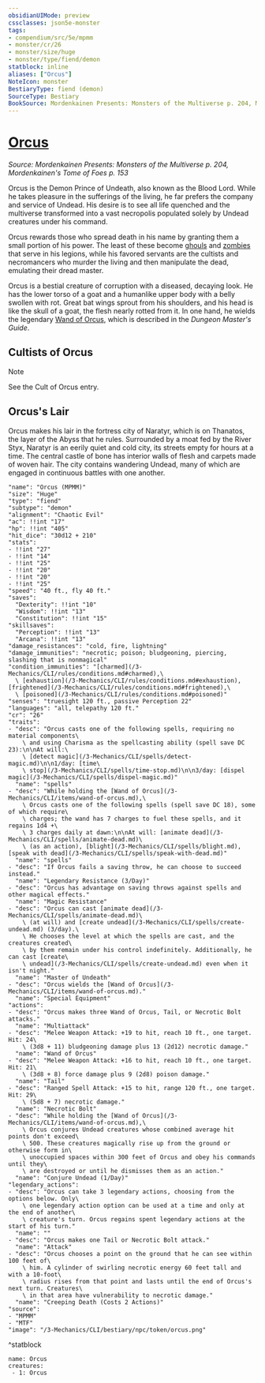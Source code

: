```yaml
---
obsidianUIMode: preview
cssclasses: json5e-monster
tags:
- compendium/src/5e/mpmm
- monster/cr/26
- monster/size/huge
- monster/type/fiend/demon
statblock: inline
aliases: ["Orcus"]
NoteIcon: monster
BestiaryType: fiend (demon)
SourceType: Bestiary
BookSource: Mordenkainen Presents: Monsters of the Multiverse p. 204, Mordenkainen's Tome of Foes p. 153
---
```

# [Orcus](3-Mechanics\CLI\bestiary\npc/orcus-mpmm.md)
*Source: Mordenkainen Presents: Monsters of the Multiverse p. 204, Mordenkainen's Tome of Foes p. 153*  

Orcus is the Demon Prince of Undeath, also known as the Blood Lord. While he takes pleasure in the sufferings of the living, he far prefers the company and service of Undead. His desire is to see all life quenched and the multiverse transformed into a vast necropolis populated solely by Undead creatures under his command.

Orcus rewards those who spread death in his name by granting them a small portion of his power. The least of these become [ghouls](/3-Mechanics/CLI/bestiary/undead/ghoul.md) and [zombies](/3-Mechanics/CLI/bestiary/undead/zombie.md) that serve in his legions, while his favored servants are the cultists and necromancers who murder the living and then manipulate the dead, emulating their dread master.

Orcus is a bestial creature of corruption with a diseased, decaying look. He has the lower torso of a goat and a humanlike upper body with a belly swollen with rot. Great bat wings sprout from his shoulders, and his head is like the skull of a goat, the flesh nearly rotted from it. In one hand, he wields the legendary [Wand of Orcus](/3-Mechanics/CLI/items/wand-of-orcus.md), which is described in the *Dungeon Master's Guide*.

## Cultists of Orcus

> [!note]
> See the Cult of Orcus entry.

## Orcus's Lair

Orcus makes his lair in the fortress city of Naratyr, which is on Thanatos, the layer of the Abyss that he rules. Surrounded by a moat fed by the River Styx, Naratyr is an eerily quiet and cold city, its streets empty for hours at a time. The central castle of bone has interior walls of flesh and carpets made of woven hair. The city contains wandering Undead, many of which are engaged in continuous battles with one another.

```statblock
"name": "Orcus (MPMM)"
"size": "Huge"
"type": "fiend"
"subtype": "demon"
"alignment": "Chaotic Evil"
"ac": !!int "17"
"hp": !!int "405"
"hit_dice": "30d12 + 210"
"stats":
- !!int "27"
- !!int "14"
- !!int "25"
- !!int "20"
- !!int "20"
- !!int "25"
"speed": "40 ft., fly 40 ft."
"saves":
  "Dexterity": !!int "10"
  "Wisdom": !!int "13"
  "Constitution": !!int "15"
"skillsaves":
  "Perception": !!int "13"
  "Arcana": !!int "13"
"damage_resistances": "cold, fire, lightning"
"damage_immunities": "necrotic; poison; bludgeoning, piercing, slashing that is nonmagical"
"condition_immunities": "[charmed](/3-Mechanics/CLI/rules/conditions.md#charmed),\
  \ [exhaustion](/3-Mechanics/CLI/rules/conditions.md#exhaustion), [frightened](/3-Mechanics/CLI/rules/conditions.md#frightened),\
  \ [poisoned](/3-Mechanics/CLI/rules/conditions.md#poisoned)"
"senses": "truesight 120 ft., passive Perception 22"
"languages": "all, telepathy 120 ft."
"cr": "26"
"traits":
- "desc": "Orcus casts one of the following spells, requiring no material components\
    \ and using Charisma as the spellcasting ability (spell save DC 23):\n\nAt will:\
    \ [detect magic](/3-Mechanics/CLI/spells/detect-magic.md)\n\n1/day: [time\
    \ stop](/3-Mechanics/CLI/spells/time-stop.md)\n\n3/day: [dispel magic](/3-Mechanics/CLI/spells/dispel-magic.md)"
  "name": "spells"
- "desc": "While holding the [Wand of Orcus](/3-Mechanics/CLI/items/wand-of-orcus.md),\
    \ Orcus casts one of the following spells (spell save DC 18), some of which require\
    \ charges; the wand has 7 charges to fuel these spells, and it regains 1d4 +\
    \ 3 charges daily at dawn:\n\nAt will: [animate dead](/3-Mechanics/CLI/spells/animate-dead.md)\
    \ (as an action), [blight](/3-Mechanics/CLI/spells/blight.md), [speak with dead](/3-Mechanics/CLI/spells/speak-with-dead.md)"
  "name": "spells"
- "desc": "If Orcus fails a saving throw, he can choose to succeed instead."
  "name": "Legendary Resistance (3/Day)"
- "desc": "Orcus has advantage on saving throws against spells and other magical effects."
  "name": "Magic Resistance"
- "desc": "Orcus can cast [animate dead](/3-Mechanics/CLI/spells/animate-dead.md)\
    \ (at will) and [create undead](/3-Mechanics/CLI/spells/create-undead.md) (3/day).\
    \ He chooses the level at which the spells are cast, and the creatures created\
    \ by them remain under his control indefinitely. Additionally, he can cast [create\
    \ undead](/3-Mechanics/CLI/spells/create-undead.md) even when it isn't night."
  "name": "Master of Undeath"
- "desc": "Orcus wields the [Wand of Orcus](/3-Mechanics/CLI/items/wand-of-orcus.md)."
  "name": "Special Equipment"
"actions":
- "desc": "Orcus makes three Wand of Orcus, Tail, or Necrotic Bolt attacks."
  "name": "Multiattack"
- "desc": "Melee Weapon Attack: +19 to hit, reach 10 ft., one target. Hit: 24\
    \ (3d8 + 11) bludgeoning damage plus 13 (2d12) necrotic damage."
  "name": "Wand of Orcus"
- "desc": "Melee Weapon Attack: +16 to hit, reach 10 ft., one target. Hit: 21\
    \ (3d8 + 8) force damage plus 9 (2d8) poison damage."
  "name": "Tail"
- "desc": "Ranged Spell Attack: +15 to hit, range 120 ft., one target. Hit: 29\
    \ (5d8 + 7) necrotic damage."
  "name": "Necrotic Bolt"
- "desc": "While holding the [Wand of Orcus](/3-Mechanics/CLI/items/wand-of-orcus.md),\
    \ Orcus conjures Undead creatures whose combined average hit points don't exceed\
    \ 500. These creatures magically rise up from the ground or otherwise form in\
    \ unoccupied spaces within 300 feet of Orcus and obey his commands until they\
    \ are destroyed or until he dismisses them as an action."
  "name": "Conjure Undead (1/Day)"
"legendary_actions":
- "desc": "Orcus can take 3 legendary actions, choosing from the options below. Only\
    \ one legendary action option can be used at a time and only at the end of another\
    \ creature's turn. Orcus regains spent legendary actions at the start of his turn."
  "name": ""
- "desc": "Orcus makes one Tail or Necrotic Bolt attack."
  "name": "Attack"
- "desc": "Orcus chooses a point on the ground that he can see within 100 feet of\
    \ him. A cylinder of swirling necrotic energy 60 feet tall and with a 10-foot\
    \ radius rises from that point and lasts until the end of Orcus's next turn. Creatures\
    \ in that area have vulnerability to necrotic damage."
  "name": "Creeping Death (Costs 2 Actions)"
"source":
- "MPMM"
- "MTF"
"image": "/3-Mechanics/CLI/bestiary/npc/token/orcus.png"
```
^statblock

```encounter-table
name: Orcus
creatures:
 - 1: Orcus
```